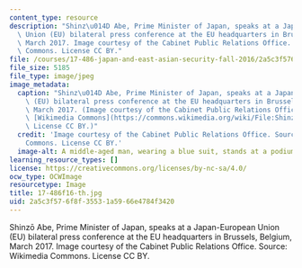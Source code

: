 ```yaml
---
content_type: resource
description: "Shinz\u014D Abe, Prime Minister of Japan, speaks at a Japan-European\
  \ Union (EU) bilateral press conference at the EU headquarters in Brussels, Belgium,\
  \ March 2017. Image courtesy of the Cabinet Public Relations Office. Source: Wikimedia\
  \ Commons. License CC BY."
file: /courses/17-486-japan-and-east-asian-security-fall-2016/2a5c3f576f8f35531a5966e4784f3420_17-486f16-th.jpg
file_size: 5185
file_type: image/jpeg
image_metadata:
  caption: "Shinz\u014D Abe, Prime Minister of Japan, speaks at a Japan-European Union\
    \ (EU) bilateral press conference at the EU headquarters in Brussels, Belgium,\
    \ March 2017. (Image courtesy of the Cabinet Public Relations Office. Source:\
    \ [Wikimedia Commons](https://commons.wikimedia.org/wiki/File:Shinz%C5%8D_Abe_in_Brussels.jpeg).\
    \ License CC BY.)"
  credit: 'Image courtesy of the Cabinet Public Relations Office. Source: Wikimedia
    Commons. License CC BY.'
  image-alt: A middle-aged man, wearing a blue suit, stands at a podium.
learning_resource_types: []
license: https://creativecommons.org/licenses/by-nc-sa/4.0/
ocw_type: OCWImage
resourcetype: Image
title: 17-486f16-th.jpg
uid: 2a5c3f57-6f8f-3553-1a59-66e4784f3420
---
```

Shinzō Abe, Prime Minister of Japan, speaks at a Japan-European Union (EU) bilateral press conference at the EU headquarters in Brussels, Belgium, March 2017. Image courtesy of the Cabinet Public Relations Office. Source: Wikimedia Commons. License CC BY.